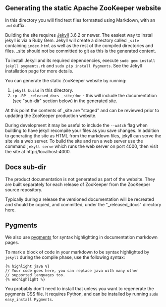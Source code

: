 ## Generating the static Apache ZooKeeper website

In this directory you will find text files formatted using Markdown, with an `.md` suffix.

Building the site requires [Jekyll](http://jekyllrb.com/docs) 3.6.2 or newer. 
The easiest way to install jekyll is via a Ruby Gem. Jekyll will create a directory called `_site` 
containing `index.html` as well as the rest of the compiled directories and files. _site should not
be committed to git as this is the generated content.

To install Jekyll and its required dependencies, execute `sudo gem install jekyll pygments.rb` 
and `sudo pip install Pygments`. See the Jekyll installation page for more details.

You can generate the static ZooKeeper website by running:

1. `jekyll build` in this directory.
2. `cp -RP _released_docs _site/doc` - this will include the documentation (see "sub-dir" section below) in the generated site.

At this point the contents of _site are "staged" and can be reviewed prior to updating the ZooKeeper
production website.

During development it may be useful to include the `--watch` flag when building to have jekyll recompile
your files as you save changes. In addition to generating the site as HTML from the markdown files,
jekyll can serve the site via a web server. To build the site and run a web server use the command
`jekyll serve` which runs the web server on port 4000, then visit the site at http://localhost:4000.


## Docs sub-dir

The product documentation is not generated as part of the website. They are built separately for each release 
of ZooKeeper from the ZooKeeper source repository.

Typically during a release the versioned documentation will be recreated and should be copied, and committed,
under the "_released_docs" directory here.


## Pygments

We also use [pygments](http://pygments.org) for syntax highlighting in documentation markdown pages.

To mark a block of code in your markdown to be syntax highlighted by `jekyll` during the 
compile phase, use the following syntax:

    {% highlight java %}
    // Your code goes here, you can replace java with many other
    // supported languages too.
    {% endhighlight %}

 You probably don't need to install that unless you want to regenerate the pygments CSS file. 
 It requires Python, and can be installed by running `sudo easy_install Pygments`.
